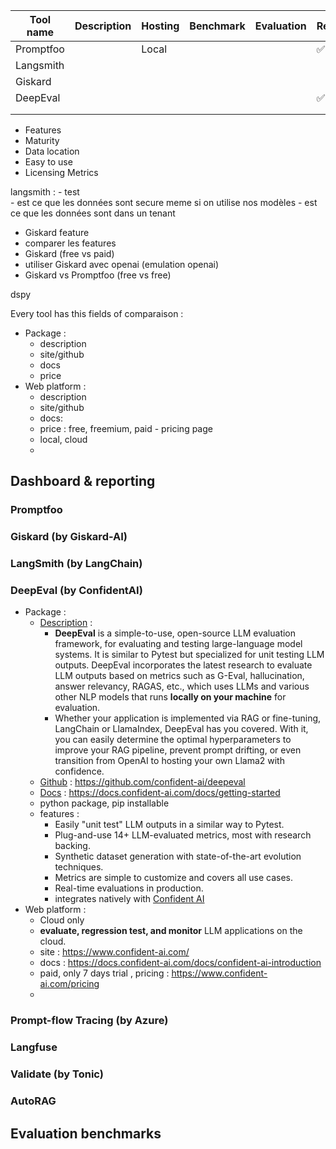 
| Tool name | Description | Hosting | Benchmark | Evaluation | Redteam | monitoring | CLI | UI  | runtime |
| --------- | ----------- | ------- | --------- | ---------- | ------- | ---------- | --- | --- | ------- |
| Promptfoo |             | Local   |           |            | ✅       |            |     |     | nvm     |
| Langsmith |             |         |           |            |         |            |     |     |         |
| Giskard   |             |         |           |            |         |            |     |     | pip     |
| DeepEval  |             |         |           |            | ✅       |            |     |     | pip     |
|           |             |         |           |            |         |            |     |     |         |
|           |             |         |           |            |         |            |     |     |         |

- Features
- Maturity
- Data location
- Easy to use
- Licensing
Metrics

langsmith : 
	- test  
	- est ce que les données sont secure meme si on utilise nos modèles
	- est ce que les données sont dans un tenant

- Giskard feature 
- comparer les features
- Giskard (free vs paid)
- utiliser Giskard avec openai (emulation openai)
- Giskard vs Promptfoo (free vs free)


dspy

Every tool has this fields of comparaison : 
- Package :
	- description
	- site/github
	- docs
	- price 
- Web platform :
	- description
	- site/github 
	- docs:
	- price : free, freemium, paid - pricing page 
	- local, cloud
	- 
## Dashboard & reporting
### Promptfoo

### Giskard (by Giskard-AI)

### LangSmith (by LangChain)

### DeepEval (by ConfidentAI)
 - Package :
	- <u>Description</u> : 
		- **DeepEval** is a simple-to-use, open-source LLM evaluation framework, for evaluating and testing large-language model systems. It is similar to Pytest but specialized for unit testing LLM outputs. DeepEval incorporates the latest research to evaluate LLM outputs based on metrics such as G-Eval, hallucination, answer relevancy, RAGAS, etc., which uses LLMs and various other NLP models that runs **locally on your machine** for evaluation. 
		- Whether your application is implemented via RAG or fine-tuning, LangChain or LlamaIndex, DeepEval has you covered. With it, you can easily determine the optimal hyperparameters to improve your RAG pipeline, prevent prompt drifting, or even transition from OpenAI to hosting your own Llama2 with confidence.
	- <u>Github</u> : https://github.com/confident-ai/deepeval
	- <u>Docs</u> : https://docs.confident-ai.com/docs/getting-started
	- python package, pip installable
	- features :
		- Easily "unit test" LLM outputs in a similar way to Pytest.
		- Plug-and-use 14+ LLM-evaluated metrics, most with research backing.
		- Synthetic dataset generation with state-of-the-art evolution techniques.
		- Metrics are simple to customize and covers all use cases.
		- Real-time evaluations in production.
		- integrates natively with [Confident AI](https://app.confident-ai.com/)
- Web platform :
	- Cloud only
	- **evaluate, regression test, and monitor** LLM applications on the cloud.
	- site : https://www.confident-ai.com/
	- docs : https://docs.confident-ai.com/docs/confident-ai-introduction
	- paid, only 7 days trial , pricing : https://www.confident-ai.com/pricing
	- 
	
### Prompt-flow Tracing (by Azure)
### Langfuse
### Validate (by Tonic)
### AutoRAG


## Evaluation benchmarks





